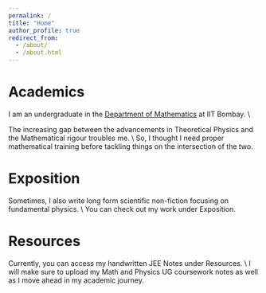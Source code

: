 ```yaml
---
permalink: /
title: "Home"
author_profile: true
redirect_from: 
  - /about/
  - /about.html
---
```



Academics
======
I am an undergraduate in the [Department of Mathematics](https://www.math.iitb.ac.in/) at IIT Bombay. \\

The increasing gap between the advancements in Theoretical Physics and the Mathematical rigour troubles me. \\
So, I thought I need proper mathematical training before tackling things on the intersection of the two.


Exposition
======
Sometimes, I also write long form scientific non-fiction focusing on fundamental physics. \\
You can check out my work under Exposition.

Resources
======
Currently, you can access my handwritten JEE Notes under Resources. \\
I will make sure to upload my Math and Physics UG coursework notes as well as I move ahead in my academic journey.